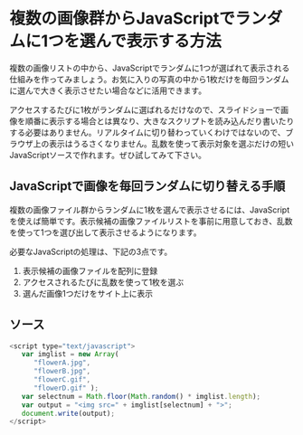 # 複数の画像群からJavaScriptでランダムに1つを選んで表示する方法
複数の画像リストの中から、JavaScriptでランダムに1つが選ばれて表示される仕組みを作ってみましょう。お気に入りの写真の中から1枚だけを毎回ランダムに選んで大きく表示させたい場合などに活用できます。

アクセスするたびに1枚がランダムに選ばれるだけなので、スライドショーで画像を順番に表示する場合とは異なり、大きなスクリプトを読み込んだり書いたりする必要はありません。リアルタイムに切り替わっていくわけではないので、ブラウザ上の表示はうるさくなりません。乱数を使って表示対象を選ぶだけの短いJavaScriptソースで作れます。ぜひ試してみて下さい。

## JavaScriptで画像を毎回ランダムに切り替える手順
複数の画像ファイル群からランダムに1枚を選んで表示させるには、JavaScriptを使えば簡単です。表示候補の画像ファイルリストを事前に用意しておき、乱数を使って1つを選び出して表示させるようになります。

必要なJavaScriptの処理は、下記の3点です。

1. 表示候補の画像ファイルを配列に登録
1. アクセスされるたびに乱数を使って1枚を選ぶ
1. 選んだ画像1つだけをサイト上に表示

## ソース

~~~javascript
<script type="text/javascript">
   var imglist = new Array(
      "flowerA.jpg",
      "flowerB.jpg",
      "flowerC.gif",
      "flowerD.gif" );
   var selectnum = Math.floor(Math.random() * imglist.length);
   var output = "<img src=" + imglist[selectnum] + ">";
   document.write(output);
</script>
~~~
